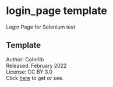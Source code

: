 # login_page template
Login Page for Selenium test

## Template
Author: Colorlib <br>
Released: February 2022 <br>
License: CC BY 3.0 <br>
Click <a href="https://colorlib.com/wp/template/login-form-v1/">here</a> to get or see.
